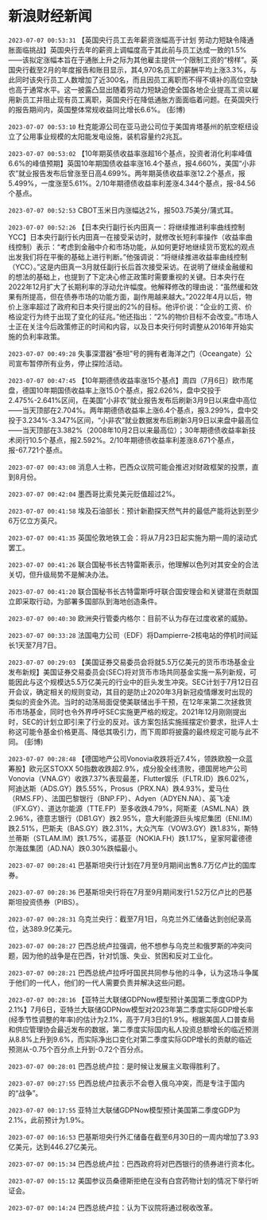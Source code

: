 # 新浪财经新闻
`2023-07-07 00:53:31` 【英国央行员工去年薪资涨幅高于计划 劳动力短缺令降通胀面临挑战】英国央行去年的薪资上调幅度高于其此前与员工达成一致的1.5%——该拟定涨幅本旨在于通胀上升之际为其他雇主提供一个限制工资的“榜样”。英国央行截至2月的年度报告和账目显示，其4,970名员工的薪酬平均上涨3.3%，与此同时该央行员工人数增加了近300名，而且因员工离职而不得不填补的高位空缺也高于通常水平。这一披露凸显出随着劳动力短缺迫使全国各地企业提高工资以雇用新员工并阻止现有员工离职，英国央行在降低通胀方面面临着问题。在英国央行的报告期间内，英国整体常规收益同比增长6.6%。 (彭博)

`2023-07-07 00:53:10` 杜克能源公司在亚马逊公司位于美国肯塔基州的航空枢纽设立了公用事业规模的太阳能发电设施，装机容量约2兆瓦。

`2023-07-07 00:53:02` 【10年期英债收益率涨超16个基点，投资者消化利率峰值6.6%的峰值预期】英国10年期国债收益率涨16.4个基点，报4.660%，美国“小非农”就业报告发布后曾涨至日高4.699%。两年期英债收益率涨12.2个基点，报5.499%，一度涨至5.61%。2/10年期德债收益率利差涨4.344个基点，报-84.56个基点。

`2023-07-07 00:52:53` CBOT玉米日内涨幅达2%，报503.75美分/蒲式耳。

`2023-07-07 00:52:26` 【日本央行副行长内田真一：将继续推进利率曲线控制YCC】日本央行副行长内田真一在接受采访时，就修改长短利率操作（收益率曲线控制）表示：“考虑到金融中介和市场功能，从如何更好地继续货币宽松的观点出发我们将在平衡的基础上进行判断。”他强调说：“将继续推进收益率曲线控制（YCC）。”这是内田真一3月就任副行长后首次接受采访。在说明了继续金融缓和的想法的基础上，也提到了下定决心修正政策时需要重视的关键。日本央行在2022年12月扩大了长期利率的浮动允许幅度。他解释修改的理由说：“虽然缓和效果有所提高，但在债券市场的功能方面，副作用越来越大。”2022年4月以后，物价上涨率超过了政府和日本央行提出的2%的目标。他评价说：“企业的工资、价格设定行为终于出现了变化的征兆。”他还指出：“2%的物价目标不会改变。”市场人士正在关注今后政策修正的时间和内容，以及日本央行何时调整从2016年开始实施的负利率政策。

`2023-07-07 00:49:28` 失事深潜器“泰坦”号的拥有者海洋之门（Oceangate）公司宣布暂停所有业务，停止探险活动。

`2023-07-07 00:47:45` 【10年期德债收益率涨15个基点】周四（7月6日）欧市尾盘，德国10年期国债收益率上涨15.0个基点，报2.626%，盘中交投于2.475%-2.641%区间，在美国“小非农”就业报告发布后刷新3月9日以来盘中高位——当天顶部在2.704%。两年期德债收益率上涨6.4个基点，报3.299%，盘中交投于3.234%-3.347%区间，“小非农”就业数据发布后刷新3月9日以来盘中最高位——当天顶部在3.382%（2008年10月2日以来最高位）；30年期德债收益率新技术闵行10.5个基点，报2.592%。2/10年期德债收益率利差涨8.671个基点，报-67.721个基点。

`2023-07-07 00:43:08` 消息人士称，巴西众议院可能会推迟对财政框架的投票，直到8月份。

`2023-07-07 00:42:04` 墨西哥比索兑美元贬值超过2%。

`2023-07-07 00:41:58` 埃及石油部长：预计新勘探天然气井的最低产能将达到至少6万亿立方英尺。

`2023-07-07 00:41:35` 英国伦敦地铁工会：将从7月23日起实施为期一周的滚动式罢工。

`2023-07-07 00:41:26` 联合国秘书长古特雷斯表示，他理解以色列对其安全的合法关切，但升级局势不是解决办法。

`2023-07-07 00:41:20` 联合国秘书长古特雷斯呼吁联合国安理会和关键潜在贡献国立即采取行动，为部署多国部队到海地创造条件。

`2023-07-07 00:40:30` 欧洲央行管委内格尔：目前不认为存在过度收紧的威胁。

`2023-07-07 00:33:28` 法国电力公司（EDF）将Dampierre-2核电站的停机时间延长1天至7月7日。

`2023-07-07 00:29:03` 【美国证券交易委员会将就5.5万亿美元的货币市场基金业发布新规】美国证券交易委员会(SEC)将对货币市场共同基金实施一系列新规，可能因此与这个规模达5.5万亿美元的行业中的巨头发生冲突。SEC计划于7月12日召开会议，确定相关的规则变动，其目的是防止2020年3月新冠疫情爆发时出现的类似的资金外流。当时的动荡局面促使美联储出手干预，在12年来第二次拯救货币市场基金，同时也令外界呼吁SEC实施更严格的规定。2021年12月刚刚提出时，SEC的计划立即引来了行业的反对。该方案包括实施摇摆定价要求，批评人士称这可能令基金价格更高、降低其吸引力，而下周即将披露的最终规定可能与此不同。 (彭博)

`2023-07-07 00:28:48` 【德国地产公司Vonovia收跌将近7.4%，领跌欧股一众蓝筹股】欧元区STOXX 50指数收跌超2.9%，成分股全线溃败，德国房地产公司Vonovia（VNA.GY）收跌7.37%表现最差，Flutter娱乐（FLTR.ID）跌6.02%，阿迪达斯（ADS.GY）跌5.55%，Prosus（PRX.NA）跌4.93%，爱马仕（RMS.FP）、法国巴黎银行（BNP.FP）、Adyen（ADYEN.NA）、英飞凌（IFX.GY）、道达尔能源（TTE.FP）至多收跌4.79%，阿斯麦（ASML.NA）跌2.96%，德意志银行（DB1.GY）跌2.95%，意大利能源巨头埃尼集团（ENI.IM）跌2.51%，巴斯夫（BAS.GY）跌2.31%，大众汽车（VOW3.GY）跌1.83%，斯特兰蒂斯（STLAM.IM）跌1.75%，诺基亚（NOKIA.FH）跌1.17%，皇家阿霍德德尔海兹集团（AD.NA）跌0.30%跌幅最小。

`2023-07-07 00:28:41` 巴基斯坦央行计划在7月至9月期间出售8.7万亿卢比的国库券。

`2023-07-07 00:28:36` 巴基斯坦央行将在7月至9月期间发行1.52万亿卢比的巴基斯坦投资债券（PIBS）。

`2023-07-07 00:28:31` 乌克兰央行：截至7月1日，乌克兰外汇储备达到创纪录高位，达389.9亿美元。

`2023-07-07 00:28:27` 巴西总统卢拉强调，他不想参与乌克兰和俄罗斯的冲突问题，因为他的战争是在巴西，针对饥饿、失业、贫困和反对工业化。

`2023-07-07 00:28:21` 巴西总统卢拉呼吁国民共同参与他的斗争，认为这场斗争属于他们的一代人，他们的一代人需要负责并解决这些问题。

`2023-07-07 00:28:16` 【亚特兰大联储GDPNow模型预计美国第二季度GDP为2.1%】7月6日，亚特兰大联储GDPNow模型对2023年第二季度实际GDP增长率(经季节性调整的年率)的估计为2.1%，高于7月3日的1.9%。根据美国人口普查局和供应管理协会最近发布的数据，第二季度实际国内私人投资总额增长的临近预测从8.8%上升到9.6%，而实际净出口变化对第二季度实际GDP增长的贡献的临近预测从-0.75个百分点上升到-0.72个百分点。

`2023-07-07 00:28:01` 巴西总统卢拉：是时候让发展主义取得胜利了。

`2023-07-07 00:27:55` 巴西总统卢拉表示不会卷入俄乌冲突，而是专注于国内的“战争”。

`2023-07-07 00:17:55` 亚特兰大联储GDPNow模型预计美国第二季度GDP为2.1%，此前预计为1.9%。

`2023-07-07 00:16:53` 巴基斯坦央行外汇储备在截至6月30日的一周内增加了3.93亿美元，达到446.27亿美元。

`2023-07-07 00:15:34` 巴西总统卢拉：巴西政府将对巴西银行的债券进行资本化。

`2023-07-07 00:15:12` 美国参议员桑德斯拒绝在没有白宫药物计划的情况下举行听证会。

`2023-07-07 00:14:24` 巴西总统卢拉：认为下议院将通过税收改革。

